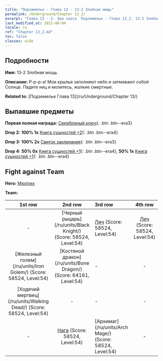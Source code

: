```yaml
---
title: "Подземелье - Глава 13 - 13-2 Злобная мощь"
permalink: /Underground/Chapter 13_2/
excerpt: "Глава 13 - 2. Эра хаоса  Подземелье - Глава 13_2. 13-2 Злобная мощь"
last_modified_at: 2021-08-04
locale: ru
ref: "Chapter 13_2.md"
toc: false
classes: wide
---
```


## Подробности

 **Имя:** 13-2 Злобная мощь

 **Описание:** Р-р-р-а! Мои крылья заполняют небо и затмевают собой Солнце. Падите ниц и молитесь, жалкие смертные.

 **Related to:** [Подземелье Глава 13](/ru/Underground/Chapter 13/)

## Выпавшие предметы

 **Первая полная награда:** [Серебряный ключ](/ItemsRU/con_693/){: .btn .btn--era3}

 **Drop 2:** **100% 1x** [Книга сущностей +2](/ItemsRU/mat_53/){: .btn .btn--era4}

 **Drop 3:** **100% 2x** [Свиток заклинания](/ItemsRU/con_694/){: .btn .btn--era3}

 **Drop 4:** **50% 0x** [Книга сущностей +1](/ItemsRU/mat_46/){: .btn .btn--era4}, **50% 1x** [Книга сущностей +1](/ItemsRU/mat_46/){: .btn .btn--era4}


## Fight against Team
 **Hero:** [Мюллих](/ru/heroes/Mullich/)

 **Team:**


  | 1st row | 2nd row | 3rd row | 4th row |
  |:----:|:----:|:----|:----:|
  | - | [Черный рыцарь](/ru/units/Black Knight/) (Score: 58524, Level:54)  | [Лич](/ru/units/Lich/) (Score: 58524, Level:54)  | [Лич](/ru/units/Lich/) (Score: 58524, Level:54)  |
  | [Железный голем](/ru/units/Iron Golem/) (Score: 58524, Level:54)  | [Костяной дракон](/ru/units/Bone Dragon/) (Score: 64161, Level:54)  | - | - |
  | [Ходячий мертвец](/ru/units/Walking Dead/) (Score: 58524, Level:54)  | - | - | - |
  | - | [Нага](/ru/units/Naga/) (Score: 58524, Level:54)  | [Архимаг](/ru/units/Arch Mage/) (Score: 58524, Level:54)  | - |


